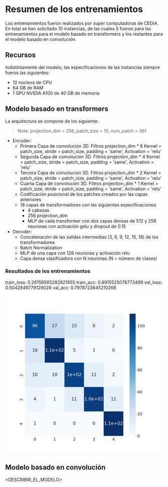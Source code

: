 # Resumen de los entrenamientos
Los entrenamientos fueron realizados por super computadoras de CEDIA. En total se han solicitado 10 instancias, de las cuales 5 fueron para lso entrenamientos para el modelo basado en transformers y los restantes para el modelo basado en convolución.

## Recursos
Indistintamente del modelo, las especificaciones de las instancias siempre fueros las siguientes:
- 12 núcleos de CPU
- 64 GB de RAM
- 1 GPU NVIDIA A100 de 40 GB de memoria

## Modelo basado en transformers
La arquitectura se compone de los siguiente:

> Note: projection_dim = 256, patch_size = 10, num_patch = 361

- Encoder:
  - Primera Capa de convolución 3D. Filtros projection_dim * 8 Kernel = patch_size, stride = patch_size, padding = 'same', Activation = 'relu'
  - Segunda Capa de convolución 3D. Filtros projection_dim * 4 Kernel = patch_size, stride = patch_size, padding = 'same', Activation = 'relu'
  - Tercera Capa de convolución 3D. Filtros projection_dim * 2 Kernel = patch_size, stride = patch_size, padding = 'same', Activation = 'relu'
  - Cuarta Capa de convolución 3D.  Filtros projection_dim * 1 Kernel = patch_size, stride = patch_size, padding = 'same', Activation = 'relu'
  - Codificación posicional de los patches creados por las capas anteriores
  - 18 capas de transformadores con las siguientes especificaciones:
    - 4 cabezas
    - 256 projection_dim
    - MLP de cada transformer con dos capas densas de 512 y 256 neuronas con activación gelu y dropout de 0.15
- Decoder:
  - Concatenación de las salidas intermedias (3, 6, 9, 12, 15, 18) de los transformadores
  - Batch Normalization
  - MLP de una capa con 128 neuronas y activación relu
  - Capa densa clasificadora con N neuronas (N = número de clases)

### Resultados de los entrenamientos
train_loss: 0.26158565282821655
train_acc: 0.8915525078773499
val_loss: 0.5042849779129028
val_acc: 0.7978723645210266

![Matrix de confusión](imgs/confusion_matrix_transformers_best.jpg)

## Modelo basado en convolución

<DESCRIBIR_EL_MODELO>